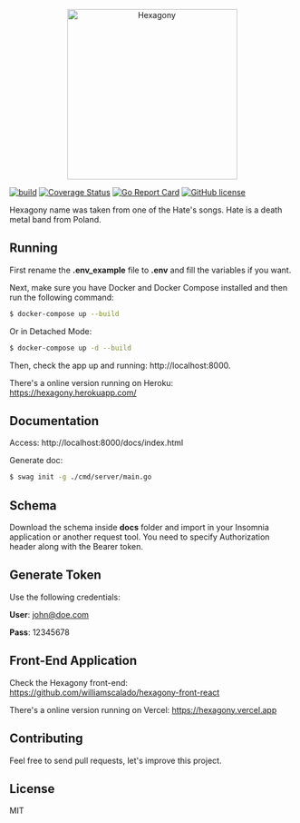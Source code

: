 <p align="center">
  <img src="https://github.com/williamscalado/hexagony/blob/master/logo_hexagony.png" width="300" title="Hexagony">
</p>


[![build](https://github.com/cyruzin/hexagony/workflows/build/badge.svg)](https://github.com/cyruzin/hexagony/actions?query=workflow%3Abuild+branch%3Amaster) [![Coverage Status](https://coveralls.io/repos/github/cyruzin/hexagony/badge.svg?branch=master)](https://coveralls.io/github/cyruzin/hexagony?branch=master) [![Go Report Card](https://goreportcard.com/badge/github.com/cyruzin/hexagony)](https://goreportcard.com/report/github.com/cyruzin/hexagony) [![GitHub license](https://img.shields.io/github/license/Naereen/StrapDown.js.svg)](https://github.com/Naereen/StrapDown.js/blob/master/LICENSE)

Hexagony name was taken from one of the Hate's songs. Hate is a death metal band from Poland.

## Running

First rename the **.env_example** file to **.env** and fill the variables if you want.

Next, make sure you have Docker and Docker Compose installed and then run the following command:

```sh
$ docker-compose up --build
```

Or in Detached Mode:

```sh
$ docker-compose up -d --build 
```

Then, check the app up and running: http://localhost:8000.

There's a online version running on Heroku: https://hexagony.herokuapp.com/

## Documentation

Access: http://localhost:8000/docs/index.html

Generate doc: 

```sh
$ swag init -g ./cmd/server/main.go
```

## Schema

Download the schema inside **docs** folder and import in your Insomnia application or another request tool.
You need to specify Authorization header along with the Bearer token.

## Generate Token

Use the following credentials:

**User**: john@doe.com

**Pass**: 12345678

## Front-End Application

Check the Hexagony front-end: https://github.com/williamscalado/hexagony-front-react

There's a online version running on Vercel: https://hexagony.vercel.app

## Contributing

Feel free to send pull requests, let's improve this project.

## License

MIT
